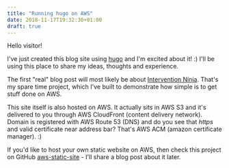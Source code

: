 ```yaml
---
title: "Running hugo on AWS"
date: 2018-11-17T19:32:30+01:00
draft: true
---
```


Hello visitor! 

I've just created this blog site using <a href="https://gohugo.io/" target="_blank">hugo</a> and I'm excited about it! :) I'll be using this place to share my ideas, thoughts and experience. 

The first "real" blog post will most likely be about <a href="https://www.intervention.ninja/" target="_blank">Intervention Ninja</a>. That's my spare time project, which I've built to demonstrate how simple is to get stuff done on AWS.

This site itself is also hosted on AWS. It actually sits in AWS S3 and it's delivered to you through AWS CloudFront (content delivery network). 
Domain is registered with AWS Route 53 (DNS) and do you see that *https* and valid certificate near address bar? 
That's AWS ACM (amazon certificate manager). :) 

If you'd like to host your own static website on AWS, then check this project on GitHub <a href="https://github.com/pkrayzel/aws-static-site" target="_blank">aws-static-site</a> - I'll share a blog post about it later.
